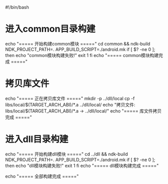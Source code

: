 #!/bin/bash

# 进入common目录构建
echo "===== 开始构建common模块 ====="
cd common && ndk-build NDK_PROJECT_PATH=. APP_BUILD_SCRIPT=./android.mk
if [ $? -ne 0 ]; then
    echo "common模块构建失败!"
    exit 1
fi
echo "===== common模块构建完成 ====="

# 拷贝库文件
echo "===== 正在拷贝库文件 ====="
mkdir -p ../dll/local
cp -f libs/local/$(TARGET_ARCH_ABI)/*.a ../dll/local/
echo "拷贝文件: libs/local/$(TARGET_ARCH_ABI)/*.a -> ../dll/local/"
echo "===== 库文件拷贝完成 ====="

# 进入dll目录构建
echo "===== 开始构建dll模块 ====="
cd ../dll && ndk-build NDK_PROJECT_PATH=. APP_BUILD_SCRIPT=./android.mk
if [ $? -ne 0 ]; then
    echo "dll模块构建失败!"
    exit 1
fi
echo "===== dll模块构建完成 ====="

echo "===== 全部构建完成 ====="
